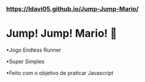 ### https://ldavi05.github.io/Jump-Jump-Mario/

# Jump! Jump! Mario! 🍄

•Jogo Endless Runner

•Super Simples

•Feito com o objetivo de praticar Javascript
